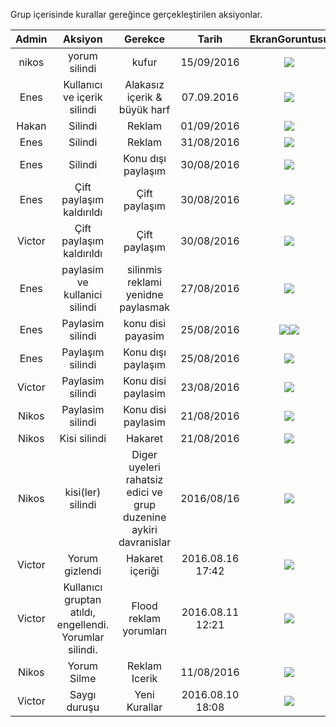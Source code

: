 Grup içerisinde kurallar gereğince gerçekleştirilen aksiyonlar.

|Admin|Aksiyon|Gerekce|Tarih|EkranGoruntusu|
|:--:|:--:|:--:|:--:|:--:|
|nikos|yorum silindi| kufur | 15/09/2016|![](http://i.imgur.com/U5oNaCC.png)|
|Enes| Kullanıcı ve içerik silindi| Alakasız içerik & büyük harf | 07.09.2016 | ![](http://image.prntscr.com/image/05c8148e950d435eb1391a74a39cbb29.jpeg) |
|Hakan| Silindi| Reklam | 01/09/2016 | ![](http://image.prntscr.com/image/f897558195334de59bf453e962c302c1.jpeg)|
|Enes| Silindi | Reklam | 31/08/2016 | ![](http://image.prntscr.com/image/b84b8bf9b76f4e529a1b7b19d8e30b09.png)|
|Enes| Silindi | Konu dışı paylaşım| 30/08/2016| ![](http://image.prntscr.com/image/d1c4b9d71c0d4755b939e4eb9d10689c.jpeg)|
|Enes| Çift paylaşım kaldırıldı | Çift paylaşım | 30/08/2016 | ![](http://image.prntscr.com/image/84563db6dc9045079cc950716c83940c.jpeg)|
|Victor| Çift paylaşım kaldırıldı| Çift paylaşım | 30/08/2016| ![](http://image.prntscr.com/image/d802a932f1e64c56b5924bfa917223ef.jpeg)|
|Enes|paylasim ve kullanici silindi|silinmis reklami yenidne paylasmak|27/08/2016|![](http://i.imgur.com/COcyTTD.jpg)|
|Enes|Paylasim silindi|konu disi payasim|25/08/2016|![](https://scontent.xx.fbcdn.net/v/t34.0-0/p206x206/14138371_1017836271662373_1782299990_n.png?oh=c217c40790b37913629e9a30ea251f58&oe=57C10EA2)![](https://scontent.xx.fbcdn.net/v/t34.0-0/p206x206/14101641_1017836278329039_184756840_n.png?oh=0603ddda41d238dc3e59de504435f468&oe=57C10F84)|
|Enes|Paylaşım silindi|Konu dışı paylaşım|25/08/2016|![](http://image.prntscr.com/image/1a4d5ebacc24443b91f8a993e7627892.png)
|Victor|Paylasim silindi|Konu disi paylasim|23/08/2016|![](https://scontent.xx.fbcdn.net/v/t34.0-12/14102107_743301045812852_931894710_n.png?oh=3c8ac1580de4870c4abbc4e0f824c47d&oe=57BDC9E0)
|Nikos|Paylasim silindi|Konu disi paylasim|21/08/2016|![](http://i.imgur.com/AbqH98W.png)|
|Nikos|Kisi silindi|Hakaret|21/08/2016|![](http://i.imgur.com/ZVoyk8H.png)|
|Nikos|kisi(ler) silindi|Diger uyeleri rahatsiz edici ve grup duzenine aykiri davranislar|2016/08/16|![](http://i.imgur.com/qO2fhls.png)|
|Victor| Yorum gizlendi | Hakaret içeriği | 2016.08.16 17:42 | ![](http://image.prntscr.com/image/d8c4fdad8a594b558ce3708ea7e57ce1.jpeg)|
|Victor| Kullanıcı gruptan atıldı, engellendi. Yorumlar silindi. | Flood reklam yorumları | 2016.08.11 12:21 | ![](http://image.prntscr.com/image/0fcd964fc23740b286ed06cdb18dd1a4.jpeg) |
|Nikos|Yorum Silme|Reklam Icerik|11/08/2016|![](http://i.imgur.com/9ggK6TR.png)|
|Victor|Saygı duruşu|Yeni Kurallar|2016.08.10 18:08|![](http://image.prntscr.com/image/83f0c3de374440d9b921fad2e3fbc6a7.jpeg)|
